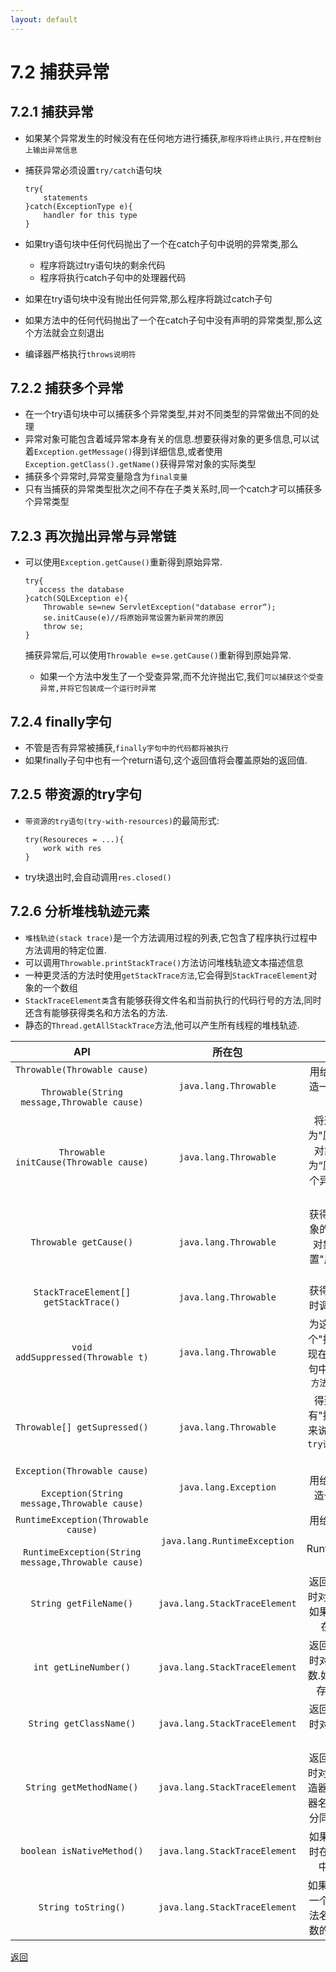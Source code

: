 ```yaml
---
layout: default
---
```


# 7.2 捕获异常

## 7.2.1 捕获异常  

* 如果某个异常发生的时候没有在任何地方进行捕获,`那程序将终止执行,并在控制台上输出异常信息`  

* 捕获异常必须设置`try/catch`语句块

  ```
  try{
      statements
  }catch(ExceptionType e){
      handler for this type
  }
  ```

* 如果try语句块中任何代码抛出了一个在catch子句中说明的异常类,那么  

  * 程序将跳过try语句块的剩余代码  
  * 程序将执行catch子句中的处理器代码

* 如果在try语句块中没有抛出任何异常,那么程序将跳过catch子句  

* 如果方法中的任何代码抛出了一个在catch子句中没有声明的异常类型,那么这个方法就会立刻退出  

* 编译器严格执行`throws说明符`  

## 7.2.2 捕获多个异常  

* 在一个try语句块中可以捕获多个异常类型,并对不同类型的异常做出不同的处理   
* 异常对象可能包含着域异常本身有关的信息.想要获得对象的更多信息,可以试着`Exception.getMessage()`得到详细信息,或者使用`Exception.getClass().getName()`获得异常对象的实际类型  
* 捕获多个异常时,异常变量隐含为`final变量`  
* 只有当捕获的异常类型批次之间不存在子类关系时,同一个catch才可以捕获多个异常类型  

## 7.2.3 再次抛出异常与异常链  

* 可以使用`Exception.getCause()`重新得到原始异常.

  ```
  try{
     access the database
  }catch(SQLException e){
      Throwable se=new ServletException("database error“);
      se.initCause(e)//将原始异常设置为新异常的原因
      throw se;
  }
  ```

  捕获异常后,可以使用`Throwable e=se.getCause()`重新得到原始异常.

  * 如果一个方法中发生了一个受查异常,而不允许抛出它,我们`可以捕获这个受查异常,并将它包装成一个运行时异常`    

## 7.2.4 finally字句  

* 不管是否有异常被捕获,`finally字句中的代码都将被执行`    
* 如果finally子句中也有一个return语句,这个返回值将会覆盖原始的返回值.   

## 7.2.5 带资源的try字句

* `带资源的try语句(try-with-resources)`的最简形式:

  ```
  try(Resoureces = ...){
      work with res
  }
  ```

* try块退出时,会自动调用`res.closed()`    

## 7.2.6 分析堆栈轨迹元素   

* `堆栈轨迹(stack trace)`是一个方法调用过程的列表,它包含了程序执行过程中方法调用的特定位置.  
* 可以调用`Throwable.printStackTrace()`方法访问堆栈轨迹文本描述信息
* 一种更灵活的方法时使用`getStackTrace方法`,它会得到`StackTraceElement`对象的一个数组  
* `StackTraceElement类`含有能够获得文件名和当前执行的代码行号的方法,同时还含有能够获得类名和方法名的方法.  
* 静态的`Thread.getAllStackTrace`方法,他可以产生所有线程的堆栈轨迹.  



API|所在包|描述
:---:|:---:|:---:
`Throwable(Throwable cause)`<br><br>`Throwable(String message,Throwable cause)`|`java.lang.Throwable`|用给定的“原因”构造一个Throwable对象
`Throwable initCause(Throwable cause)`|`java.lang.Throwable`|将这个对象设置为"原因".如果这个对象已经被设置为“原因”,则抛出一个异常.返回this引用
`Throwable getCause()`|`java.lang.Throwable`|获得设置为这个对象的"原因"的异常对象.如果没有设置"原因"，则返回null
`StackTraceElement[] getStackTrace()`|`java.lang.Throwable`|获得构造这个对象时调用堆栈的跟踪
`void addSuppressed(Throwable t)`|`java.lang.Throwable`|为这个异常增加一个"抑制"异常.这出现在带资源的try语句中,其中t是`close方法抛出的一个异常`
`Throwable[] getSupressed()`|`java.lang.Throwable`|得到这个异常所有"抑制"异常.一般来说,`这些是带资源的try语句中close方法抛出的异常`
`Exception(Throwable cause)`<br><br>`Exception(String message,Throwable cause)`|`java.lang.Exception`|用给定的"原因"构造一个异常对象
`RuntimeException(Throwable cause)`<br><br>`RuntimeException(String message,Throwable cause)`|`java.lang.RuntimeException`|用给定的"原因"构造一个RuntimeException对象
`String getFileName()`|`java.lang.StackTraceElement`|返回这个元素运行时对应的源文件名.如果这个信息不存在则返回null
`int getLineNumber()`|`java.lang.StackTraceElement`|返回这个元素运行时对应的源文件行数.如果这个信息不存在,则返沪-1
`String getClassName()`|`java.lang.StackTraceElement`|返回这个元素运行时对应的类的完全限定名
`String getMethodName()`|`java.lang.StackTraceElement`|返回这个元素运行时对应的方法名.构造器名<init>;静态初始化器名是<clinit>.这里无法区分同名的重载方法
`boolean isNativeMethod()`|`java.lang.StackTraceElement`|如果这个元素运行时在一个本地方法中,则返回true
`String toString()`|`java.lang.StackTraceElement`|如果存在的话,返回一个包含类名、方法名、文件名和行数的格式化字符串

[返回](./menu)